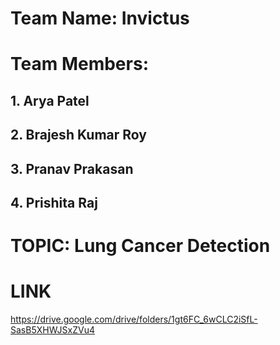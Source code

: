 # Team Name: Invictus

# Team Members:
## 1. Arya Patel
## 2. Brajesh Kumar Roy
## 3. Pranav Prakasan
## 4. Prishita Raj

# TOPIC: Lung Cancer Detection

# LINK
https://drive.google.com/drive/folders/1gt6FC_6wCLC2iSfL-SasB5XHWJSxZVu4 
